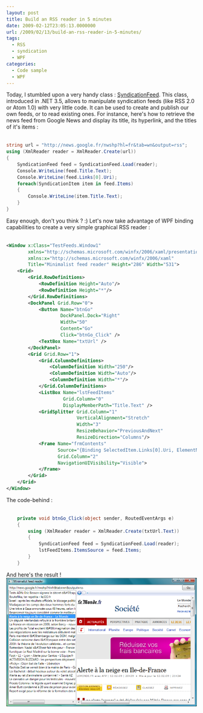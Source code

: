 ```yaml
---
layout: post
title: Build an RSS reader in 5 minutes
date: 2009-02-12T23:05:13.0000000
url: /2009/02/13/build-an-rss-reader-in-5-minutes/
tags:
  - RSS
  - syndication
  - WPF
categories:
  - Code sample
  - WPF
---
```


Today, I stumbled upon a very handy class : [SyndicationFeed](http://msdn.microsoft.com/en-us/library/system.servicemodel.syndication.syndicationfeed.aspx). This class, introduced in .NET 3.5, allows to manipulate syndication feeds (like RSS 2.0 or Atom 1.0) with very little code. It can be used to create and publish our own feeds, or to read existing ones.  For instance, here's how to retrieve the news feed from Google News and display its title, its hyperlink, and the titles of it's items :  
```csharp

string url = "http://news.google.fr/nwshp?hl=fr&tab=wn&output=rss";
using (XmlReader reader = XmlReader.Create(url))
{
    SyndicationFeed feed = SyndicationFeed.Load(reader);
    Console.WriteLine(feed.Title.Text);
    Console.WriteLine(feed.Links[0].Uri);
    foreach(SyndicationItem item in feed.Items)
    {
        Console.WriteLine(item.Title.Text);
    }
}
```
  Easy enough, don't you think ? :)  Let's now take advantage of WPF binding capabilities to create a very simple graphical RSS reader :  
```xml

<Window x:Class="TestFeeds.Window1"
        xmlns="http://schemas.microsoft.com/winfx/2006/xaml/presentation"
        xmlns:x="http://schemas.microsoft.com/winfx/2006/xaml"
        Title="Minimalist feed reader" Height="286" Width="531">
    <Grid>
        <Grid.RowDefinitions>
            <RowDefinition Height="Auto"/>
            <RowDefinition Height="*"/>
        </Grid.RowDefinitions>
        <DockPanel Grid.Row="0">
            <Button Name="btnGo"
                    DockPanel.Dock="Right"
                    Width="50"
                    Content="Go"
                    Click="btnGo_Click" />
            <TextBox Name="txtUrl" />
        </DockPanel>
        <Grid Grid.Row="1">
            <Grid.ColumnDefinitions>
                <ColumnDefinition Width="250"/>
                <ColumnDefinition Width="Auto"/>
                <ColumnDefinition Width="*"/>
            </Grid.ColumnDefinitions>
            <ListBox Name="lstFeedItems"
                     Grid.Column="0"
                     DisplayMemberPath="Title.Text" />
            <GridSplitter Grid.Column="1"
                          VerticalAlignment="Stretch"
                          Width="3"
                          ResizeBehavior="PreviousAndNext"
                          ResizeDirection="Columns"/>
            <Frame Name="frmContents"
                   Source="{Binding SelectedItem.Links[0].Uri, ElementName=lstFeedItems}"
                   Grid.Column="2"
                   NavigationUIVisibility="Visible">
            </Frame>
        </Grid>
    </Grid>
</Window>
```
  The code-behind :  
```csharp

    private void btnGo_Click(object sender, RoutedEventArgs e)
    {
        using (XmlReader reader = XmlReader.Create(txtUrl.Text))
        {
            SyndicationFeed feed = SyndicationFeed.Load(reader);
            lstFeedItems.ItemsSource = feed.Items;
        }
    }
```
  And here's the result !  ![Screenshot](feed_reader.png)
